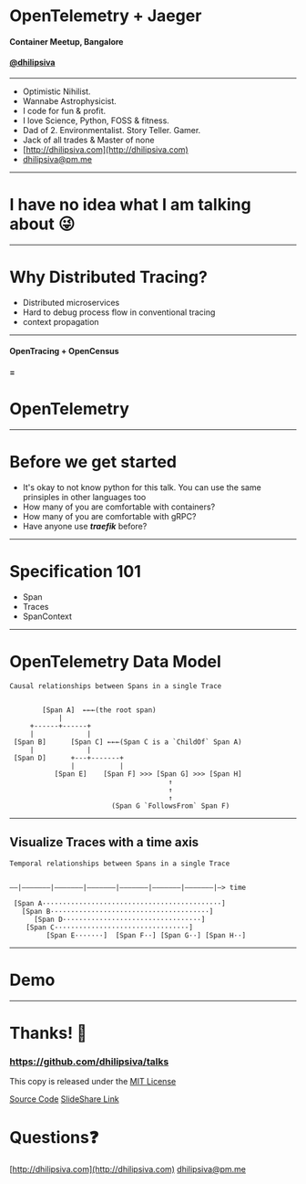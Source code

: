 <!--
$theme: gaia
template: invert
-->

# OpenTelemetry + Jaeger

#### Container Meetup, Bangalore

#### [@dhilipsiva](https://github.com/dhilipsiva)

---

- Optimistic Nihilist.
- Wannabe Astrophysicist.
- I code for fun & profit.
- I love Science, Python, FOSS & fitness.
- Dad of 2. Environmentalist. Story Teller. Gamer.
- Jack of all trades & Master of none
- [http://dhilipsiva.com](http://dhilipsiva.com)
- [dhilipsiva@pm.me](mailto:dhilipsiva@pm.me)

---

# I have no idea what I am talking about :stuck_out_tongue_winking_eye:

---


# Why Distributed Tracing?
* Distributed microservices
* Hard to debug process flow in conventional tracing
* context propagation

---

#### OpenTracing + OpenCensus
#### =
# OpenTelemetry

---

# Before we get started

- It's okay to not know python for this talk. You can use the same prinsiples in other languages too
- How many of you are comfortable with containers?
- How many of you are comfortable with gRPC?
- Have anyone use ***traefik*** before?

---

# Specification 101

* Span
* Traces
* SpanContext

---

# OpenTelemetry Data Model

```
Causal relationships between Spans in a single Trace


        [Span A]  ←←←(the root span)
            |
     +------+------+
     |             |
 [Span B]      [Span C] ←←←(Span C is a `ChildOf` Span A)
     |             |
 [Span D]      +---+-------+
               |           |
           [Span E]    [Span F] >>> [Span G] >>> [Span H]
                                       ↑
                                       ↑
                                       ↑
                         (Span G `FollowsFrom` Span F)
```

---

## Visualize Traces with a time axis

```
Temporal relationships between Spans in a single Trace


––|–––––––|–––––––|–––––––|–––––––|–––––––|–––––––|–> time

 [Span A············································]
   [Span B·······································]
      [Span D··································]
    [Span C·································]
         [Span E·······]  [Span F··] [Span G··] [Span H··]
```

---

# Demo

---

# Thanks! :pray:

### https://github.com/dhilipsiva/talks

This copy is released under the [MIT License](https://github.com/dhilipsiva/talks/blob/master/LICENSE)

[Source Code](https://github.com/dhilipsiva/talks/blob/master/2018-07-25-<Garuda-Automagically-Exposing-Djagno-Orm-Over-Grpc-For-Microservices-Written-In-Any-Other-Languages->.md)
[SlideShare Link](http://www.slideshare.net/dhilipsiva)

# Questions:question:
[http://dhilipsiva.com](http://dhilipsiva.com)
[dhilipsiva@pm.me](mailto:dhilipsiva@pm.me)
